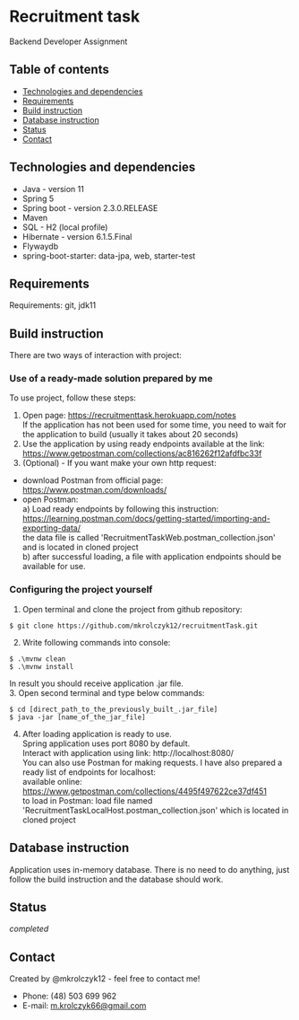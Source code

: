 # Recruitment task
Backend Developer Assignment

## Table of contents
- [Technologies and dependencies](#technologies-and-dependencies)
- [Requirements](#requirements)
- [Build instruction](#build-instruction)
- [Database instruction](#database-instruction)
- [Status](#status)
- [Contact](#contact)

## Technologies and dependencies
* Java - version 11
* Spring 5
* Spring boot - version 2.3.0.RELEASE
* Maven
* SQL - H2 (local profile)
* Hibernate - version 6.1.5.Final
* Flywaydb
* spring-boot-starter: data-jpa, web, starter-test

## Requirements
Requirements: git, jdk11 <br />

## Build instruction
There are two ways of interaction with project: <br />
### Use of a ready-made solution prepared by me <br />
To use project, follow these steps: <br />
1. Open page: https://recruitmenttask.herokuapp.com/notes <br />
If the application has not been used for some time, you need to wait for the application to build (usually it takes about 20 seconds) <br />
2. Use the application by using ready endpoints available at the link: https://www.getpostman.com/collections/ac816262f12afdfbc33f <br />
3. (Optional) - If you want make your own http request:
- download Postman from official page: https://www.postman.com/downloads/ <br />
- open Postman: <br />
a) Load ready endpoints by following this instruction: https://learning.postman.com/docs/getting-started/importing-and-exporting-data/ <br />
the data file is called 'RecruitmentTaskWeb.postman_collection.json' and is located in cloned project <br />
b) after successful loading, a file with application endpoints should be available for use.
### Configuring the project yourself <br />
1. Open terminal and clone the project from github repository:
```
$ git clone https://github.com/mkrolczyk12/recruitmentTask.git
```
2. Write following commands into console:
```
$ .\mvnw clean
$ .\mvnw install
```
In result you should receive application .jar file. <br />
3. Open second terminal and type below commands:
```
$ cd [direct_path_to_the_previously_built_.jar_file]
$ java -jar [name_of_the_jar_file]
```
4. After loading application is ready to use. <br />
Spring application uses port 8080 by default. <br />
Interact with application using link: http://localhost:8080/ <br />
You can also use Postman for making requests. I have also prepared a ready list of endpoints for localhost: <br />
available online: https://www.getpostman.com/collections/4495f497622ce37df451 <br />
to load in Postman: load file named 'RecruitmentTaskLocalHost.postman_collection.json' which is located in cloned project <br />

## Database instruction
Application uses in-memory database.
There is no need to do anything, just follow the build instruction and the database should work.

## Status

_completed_

## Contact

Created by @mkrolczyk12 - feel free to contact me!

- Phone: (48) 503 699 962
- E-mail: m.krolczyk66@gmail.com
